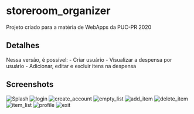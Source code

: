 # storeroom_organizer

Projeto criado para a matéria de WebApps da PUC-PR 2020

## Detalhes

Nessa versão, é possível:
    - Criar usuário
    - Visualizar a despensa por usuário
    - Adicionar, editar e excluir itens na despensa

## Screenshots

![Splash](screenshots/splash.png)
![login](screenshots/login.png)
![create_account](screenshots/create_account.png)
![empty_list](screenshots/empty_list.png)
![add_item](screenshots/add_item.png)
![delete_item](screenshots/delete_item.png)
![item_list](screenshots/item_list.png)
![profile](screenshots/profile.png)
![exit](screenshots/exit.png)
